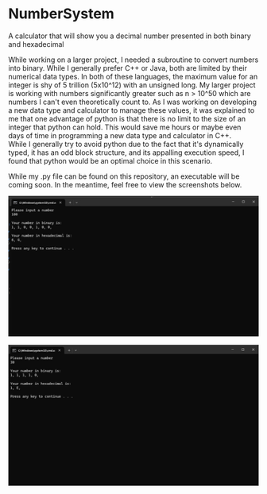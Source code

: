 # NumberSystem
A calculator that will show you a decimal number presented in both binary and hexadecimal

While working on a larger project, I needed a subroutine to convert numbers into binary. While I generally prefer C++ or Java, both are limited by their numerical data types. In both of these languages, the maximum value for an integer is shy of 5 trillion (5x10^12) with an unsigned long. My larger project is working with numbers significantly greater such as n > 10^50 which are numbers I can't even theoretically count to. As I was working on developing a new data type and calculator to manage these values, it was explained to me that one advantage of python is that there is no limit to the size of an integer that python can hold. This would save me hours or maybe even days of time in programming a new data type and calculator in C++.  
While I generally try to avoid python due to the fact that it's dynamically typed, it has an odd block structure, and its appalling execution speed, I found that python would be an optimal choice in this scenario.

While my .py file can be found on this repository, an executable will be coming soon. In the meantime, feel free to view the screenshots below.

![alt text](https://github.com/KlefaffleWaffle/NumberSystem/blob/main/Python%20Calc%20A.png "Logo Title Text 1")

![alt text](https://github.com/KlefaffleWaffle/NumberSystem/blob/main/Python%20Calc%20B.png "Logo Title Text 1")

